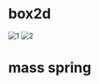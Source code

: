 # box2d


![1](https://user-images.githubusercontent.com/41245313/93550475-6e619e00-f9a6-11ea-8344-db282e729ab9.png)
![2](https://user-images.githubusercontent.com/41245313/93550537-96e99800-f9a6-11ea-9691-a16be1e96009.png)

# mass spring

